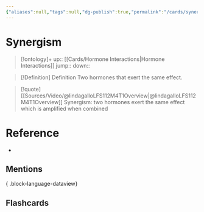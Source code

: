 ```yaml
---
{"aliases":null,"tags":null,"dg-publish":true,"permalink":"/cards/synergism/","dgPassFrontmatter":true}
---
```


# Synergism

> [!ontology]+
> up:: [[Cards/Hormone Interactions\|Hormone Interactions]]
> jump:: 
> down:: 

> [!Definition] Definition
> Two hormones that exert the same effect.

> [!quote] [[Sources/Video/@lindagalloLFS112M4T1Overview\|@lindagalloLFS112M4T1Overview]]
> Synergism: two hormones exert the same effect which is amplified when combined

# Reference

- 

## Mentions


{ .block-language-dataview}

## Flashcards